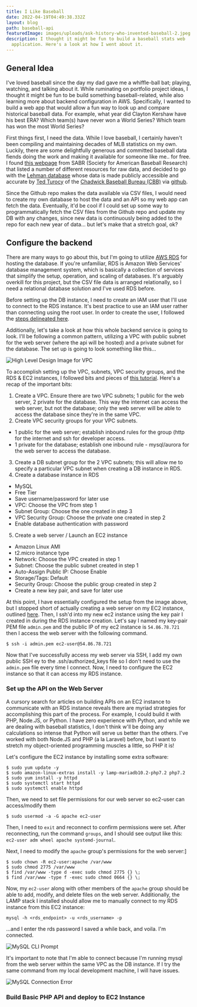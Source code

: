 ```yaml
---
title: I Like Baseball
date: 2022-04-19T04:49:38.332Z
layout: blog
path: baseball-api
featuredImage: images/uploads/ask-history-who-invented-baseball-2.jpeg
description: I thought it might be fun to build a baseball stats web
  application. Here's a look at how I went about it.
---
```

## General Idea

I've loved baseball since the day my dad gave me a whiffle-ball bat; playing, watching, and talking about it. While ruminating on portfolio project ideas, I thought it might be fun to be build something baseball-related, while also learning more about backend configuration in AWS.  Specifically, I wanted to build a web app that would allow a fun way to look up and compare historical baseball data. For example, what year did Clayton Kershaw have his best ERA? Which team(s) have never won a World Series? Which team has won the most World Series?

First things first, I need the data. While I love baseball, I certainly haven't been compiling and maintaining decades of MLB statistics on my own. Luckily, there are some delightfully generous and committed baseball data fiends doing the work and making it available for someone like me.. for free. I found [this webpage](https://sabr.org/sabermetrics/data) from SABR (Society for American Baseball Research) that listed a number of different resources for raw data, and decided to go with the [Lehman database](https://www.seanlahman.com/baseball-archive/statistics) whose data is made publicly accessible and accurate by [Ted Turocy](https://twitter.com/theodoreturocy) of the [Chadwick Baseball Bureau (CBB)](http://www.chadwick-bureau.com/) via [github](https://github.com/chadwickbureau/baseballdatabank).

Since the Github repo makes the data available via CSV files, I would need to create my own database to host the data and an API so my web app can fetch the data. Eventually, it'd be cool if I could set up some way to programmatically fetch the CSV files from the Github repo and update my DB with any changes, since new data is continuously being added to the repo for each new year of data... but let's make that a stretch goal, ok?

## Configure the backend

There are many ways to go about this, but I'm going to utilize [AWS RDS](https://aws.amazon.com/rds/) for hosting the database. If you're unfamiliar, RDS is Amazon Web Services' database management system, which is basically a collection of services that simplify the setup, operation, and scaling of databases. It's arguably overkill for this project, but the CSV file data is arranged relationally, so I need a relational database solution and I've used RDS before.

Before setting up the DB instance, I need to create an IAM user that I'll use to connect to the RDS instance. It's best practice to use an IAM user rather than connecting using the root user. In order to create the user, I followed the [steps delineated here](https://docs.aws.amazon.com/AmazonRDS/latest/UserGuide/CHAP_SettingUp.html).

Additionally, let's take a look at how this whole backend service is going to look. I'll be following a common pattern, utilizing a VPC with public subnet for the web server (where the api will be hosted) and a private subnet for the database. The set up is going to look something like this...

![High Level Design Image for VPC](images/uploads/con-vpc-sec-grp.png)

To accomplish setting up the VPC, subnets, VPC security groups, and the RDS & EC2 instances, I followed bits and pieces of [this tutorial](https://docs.aws.amazon.com/AmazonRDS/latest/UserGuide/CHAP_Tutorials.WebServerDB.CreateVPC.html). Here's a recap of the important bits:

1. Create a VPC. Ensure there are two VPC subnets; 1 public for the web server, 2 private for the database. This way the internet can access the web server, but not the database; only the web server will be able to access the database since they're in the same VPC.
2. Create VPC security groups for your VPC subnets.

* 1 public for the web server; establish inbound rules for the group (http for the internet and ssh for developer access.
* 1 private for the database; establish one inbound rule - mysql/aurora for the web server to access the database.

3. Create a DB subnet group for the 2 VPC subnets; this will allow me to specify a particular VPC subnet when creating a DB instance in RDS.
4. Create a database instance in RDS

* MySQL
* Free Tier
* Save username/password for later use
* VPC: Choose the VPC from step 1
* Subnet Group: Choose the one created in step 3
* VPC Security Group: Choose the private one created in step 2
* Enable database authentication with password

5. Create a web server / Launch an EC2 instance

* Amazon Linux AMI
* t2.micro instance type
* Network: Choose the VPC created in step 1
* Subnet: Choose the public subnet created in step 1
* Auto-Assign Public IP: Choose Enable
* Storage/Tags: Default
* Security Group: Choose the public group created in step 2
* Create a new key pair, and save for later use

At this point, I have essentially configured the setup from the image above, but I stopped short of actually creating a web server on my EC2 instance, outlined [here](https://docs.aws.amazon.com/AmazonRDS/latest/UserGuide/CHAP_Tutorials.WebServerDB.CreateWebServer.html). Then, I ssh'd into my new ec2 instance using the key pair I created in during the RDS instance creation. Let's say I named my key-pair PEM file `admin.pem` and the public IP of my ec2 instance is `54.86.78.721` then I access the web server with the following command.

`$ ssh -i admin.pem ec2-user@54.86.78.721`

Now that I've successfully access my web server via SSH, I add my own public SSH ey to the .ssh/authorized_keys file so I don't need to use the `admin.pem` file every time I connect. Now, I need to configure the EC2 instance so that it can access my RDS instance. 

### Set up the API on the Web Server

A cursory search for articles on building APIs on an EC2 instance to communicate with an RDS instance reveals there are myriad strategies for accomplishing this part of the process. For example, I could build it with PHP, Node.JS, or Python. I have zero experience with Python, and while we are dealing with baseball statistics, I don't think w'll be doing any calculations so intense that Python will serve us better than the others. I've worked with both Node.JS and PHP (a la Laravel) before, but I want to stretch my object-oriented programming muscles a little, so PHP it is!

Let's configure the EC2 instance by installing some extra software:

```
$ sudo yum update -y
$ sudo amazon-linux-extras install -y lamp-mariadb10.2-php7.2 php7.2
$ sudo yum install -y httpd
$ sudo systemctl start httpd
$ sudo systemctl enable httpd
```

Then, we need to set file permissions for our web server so ec2-user can access/modify them

`$ sudo usermod -a -G apache ec2-user`

Then, I need to `exit` and reconnect to confirm permissions were set. After reconnecting, run the command `groups`, and I should see output like this: `ec2-user adm wheel apache systemd-journal`.

Next, I need to modify the `apache` group's permissions for the web server:]

```
$ sudo chown -R ec2-user:apache /var/www
$ sudo chmod 2775 /var/www
$ find /var/www -type d -exec sudo chmod 2775 {} \;
$ find /var/www -type f -exec sudo chmod 0664 {} \;
```

Now, my `ec2-user` along with other members of the `apache` group should be able to add, modify, and delete files on the web server. Additionally, the LAMP stack I installed should allow me to manually connect to my RDS instance from this EC2 instance:

`mysql -h <rds_endpoint> -u <rds_username> -p`

...and I enter the rds password I saved a while back, and voila. I'm connected.

![MySQL CLI Prompt](images/uploads/mysql-cli-prompt.jpg)

It's important to note that I'm able to connect because I'm running mysql from the web server within the same VPC as the DB instance. If I try the same command from my local development machine, I will have issues.

![MySQL Connection Error](images/uploads/mysql-cli-error.jpg)

### Build Basic PHP API and deploy to EC2 Instance